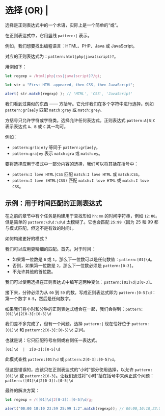 # 选择 (OR) |

选择是正则表达式中的一个术语，实际上是一个简单的“或”。

在正则表达式中，它用竖线 `pattern:|` 表示。

例如，我们想要找出编程语言：HTML、PHP、Java 或 JavaScript。

对应的正则表达式为：`pattern:html|php|java(script)?`。

用例如下：

```js run
let regexp = /html|php|css|java(script)?/gi;

let str = "First HTML appeared, then CSS, then JavaScript";

alert( str.match(regexp) ); // 'HTML', 'CSS', 'JavaScript'
```

我们看到过类似的东西 —— 方括号。它允许我们在多个字符中进行选择，例如 `pattern:gr[ae]y` 匹配 `match:gray` 或 `match:grey`。

方括号只允许字符或字符类。选择允许任何表达式。正则表达式 `pattern:A|B|C` 表示表达式 `A`、`B` 或 `C` 其一均可。

例如：

- `pattern:gr(a|e)y` 等同于 `pattern:gr[ae]y`。
- `pattern:gra|ey` 表示 `match:gra` 或 `match:ey`。

要将选择应用于模式中一部分内容的选择，我们可以将其括在括号中：
- `pattern:I love HTML|CSS` 匹配 `match:I love HTML` 或 `match:CSS`。
- `pattern:I love (HTML|CSS)` 匹配 `match:I love HTML` 或 `match:I love CSS`。

## 示例：用于时间匹配的正则表达式

在之前的章节中有个任务是构建用于查找形如 `hh:mm` 的时间字符串，例如 `12:00`。但是简单的 `pattern:\d\d:\d\d` 太模糊了。它也会匹配 `25:99`（因为 25 和 99 都与模式匹配，但这不是有效的时间）。

如何构建更好的模式？

我们可以应用更精细的匹配。首先，对于时间：

- 如果第一位数是 `0` 或 `1`，那么下一位数可以是任何数值：`pattern:[01]\d`。
- 否则，如果第一位数是 `2`，那么下一位数必须是 `pattern:[0-3]`。
- 不允许其他的首位数。

我们可以使用选择在正则表达式中编写这两种变体：`pattern:[01]\d|2[0-3]`。

接下来，分钟必须为从 `00` 到 `59` 的数。写成正则表达式即为 `pattern:[0-5]\d`：第一个数字 `0-5`，然后是任何数字。

如果我们将小时和分钟的正则表达式组合在一起，我们会得到：`pattern:[01]\d|2[0-3]:[0-5]\d`

我们差不多完成了，但有一个问题。选择 `pattern:|` 现在恰好位于 `pattern:[01]\d` 和 `pattern:2[0-3]:[0-5]\d` 之间。

也就是说：它只匹配符号左侧或右侧任一表达式。

```
[01]\d  |  2[0-3]:[0-5]\d
```

此模式查找 `pattern:[01]\d` 或 `pattern:2[0-3]:[0-5]\d`。

但这是错误的，应该只在正则表达式的“小时”部分使用选择，以允许 `pattern:[01]\d` 或 `pattern:2[0-3]`。让我们通过将“小时”括在括号中来纠正这个问题：`pattern:([01]\d|2[0-3]):[0-5]\d`

最终的解决方案：

```js run
let regexp = /([01]\d|2[0-3]):[0-5]\d/g;

alert("00:00 10:10 23:59 25:99 1:2".match(regexp)); // 00:00,10:10,23:59
```
